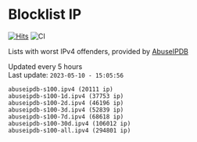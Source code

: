 # Blocklist IP

[![Hits](https://hits.seeyoufarm.com/api/count/incr/badge.svg?url=https%3A%2F%2Fgithub.com%2Fborestad%2Fblocklist-ip%2F&count_bg=%2379C83D&title_bg=%23555555&icon=&icon_color=%23E7E7E7&title=hits&edge_flat=false)](https://hits.seeyoufarm.com)  ![CI](https://img.shields.io/github/workflow/status/borestad/blocklist-ip/CI?style=flat-square)

Lists with worst IPv4 offenders, provided by [AbuseIPDB](https://www.abuseipdb.com/)

<!-- FOOTER-PLACEHOLDER -->
Updated every 5 hours<br>
Last update: `2023-05-10 - 15:05:56`
```
abuseipdb-s100.ipv4 (20111 ip)
abuseipdb-s100-1d.ipv4 (37753 ip)
abuseipdb-s100-2d.ipv4 (46196 ip)
abuseipdb-s100-3d.ipv4 (52839 ip)
abuseipdb-s100-7d.ipv4 (68618 ip)
abuseipdb-s100-30d.ipv4 (106012 ip)
abuseipdb-s100-all.ipv4 (294801 ip)
```
